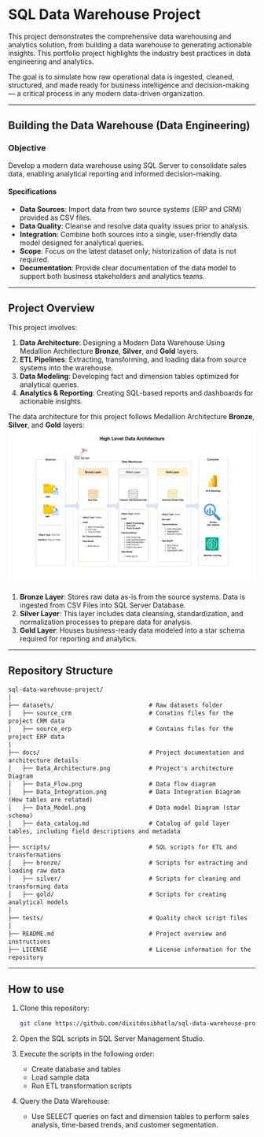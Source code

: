 # SQL Data Warehouse Project

This project demonstrates the comprehensive data warehousing and analytics solution, from building a data warehouse to generating actionable insights. 
This portfolio project highlights the industry best practices in data engineering and analytics.

The goal is to simulate how raw operational data is ingested, cleaned, structured, and made ready for business intelligence and decision-making — a critical process in any modern data-driven organization.

---

## Building the Data Warehouse (Data Engineering)

### Objective
Develop a modern data warehouse using SQL Server to consolidate sales data, enabling analytical reporting and informed decision-making.

#### Specifications
- **Data Sources**: Import data from two source systems (ERP and CRM) provided as CSV files.
- **Data Quality**: Cleanse and resolve data quality issues prior to analysis.
- **Integration**: Combine both sources into a single, user-friendly data model designed for analytical queries.
- **Scope**: Focus on the latest dataset only; historization of data is not required.
- **Documentation**: Provide clear documentation of the data model to support both business stakeholders and analytics teams.

---

## Project Overview

This project involves:

1. **Data Architecture**: Designing a Modern Data Warehouse Using Medallion Architecture **Bronze**, **Silver**, and **Gold** layers.
2. **ETL Pipelines**: Extracting, transforming, and loading data from source systems into the warehouse.
3. **Data Modeling**: Developing fact and dimension tables optimized for analytical queries.
4. **Analytics & Reporting**: Creating SQL-based reports and dashboards for actionable insights.

The data architecture for this project follows Medallion Architecture **Bronze**, **Silver**, and **Gold** layers:
![Data Architecture](docs/Data_Architecture.png)
1. **Bronze Layer**: Stores raw data as-is from the source systems. Data is ingested from CSV Files into SQL Server Database.
2. **Silver Layer**: This layer includes data cleansing, standardization, and normalization processes to prepare data for analysis.
3. **Gold Layer**: Houses business-ready data modeled into a star schema required for reporting and analytics.

---
## Repository Structure
```
sql-data-warehouse-project/
│
├── datasets/                           # Raw datasets folder
│   ├── source_crm                      # Conatins files for the project CRM data
│   ├── source_erp                      # Contains files for the project ERP data
|
├── docs/                               # Project documentation and architecture details
│   ├── Data_Architecture.png           # Project's architecture Diagram
│   ├── Data_Flow.png                   # Data flow diagram
│   ├── Data_Integration.png            # Data Integration Diagram (How tables are related)
│   ├── Data_Model.png                  # Data model Diagram (star schema)
│   ├── data_catalog.md                 # Catalog of gold layer tables, including field descriptions and metadata
│
├── scripts/                            # SQL scripts for ETL and transformations
│   ├── bronze/                         # Scripts for extracting and loading raw data
│   ├── silver/                         # Scripts for cleaning and transforming data
│   ├── gold/                           # Scripts for creating analytical models
│
├── tests/                              # Quality check script files
│
├── README.md                           # Project overview and instructions
├── LICENSE                             # License information for the repository

```
---
## How to use

1. Clone this repository:

   ```bash
   git clone https://github.com/dixitdosibhatla/sql-data-warehouse-project.git
2. Open the SQL scripts in SQL Server Management Studio.
3. Execute the scripts in the following order:
    - Create database and tables
    - Load sample data
    - Run ETL transformation scripts
4. Query the Data Warehouse:
    - Use SELECT queries on fact and dimension tables to perform sales analysis, time-based trends, and customer segmentation.

